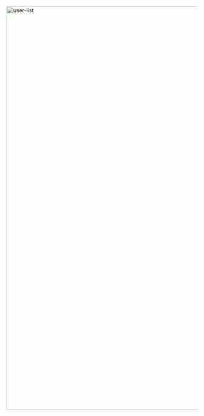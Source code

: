 <img width="1063" alt="user-list" src="https://user-images.githubusercontent.com/10393460/203353472-fea9bc91-df72-4732-926b-a5ee7b1cc656.png">
